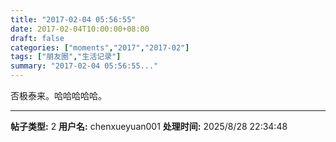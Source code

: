 ```yaml
---
title: "2017-02-04 05:56:55"
date: 2017-02-04T10:00:00+08:00
draft: false
categories: ["moments","2017","2017-02"]
tags: ["朋友圈","生活记录"]
summary: "2017-02-04 05:56:55..."
---
```


否极泰来。哈哈哈哈哈。

---

**帖子类型:** 2
**用户名:** chenxueyuan001
**处理时间:** 2025/8/28 22:34:48